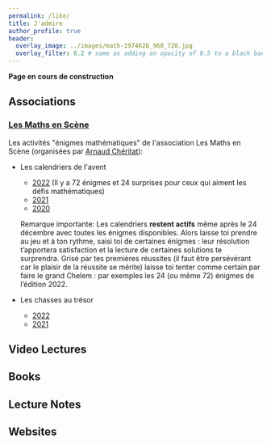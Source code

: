 ```yaml
---
permalink: /like/
title: J'admire
author_profile: true
header:
  overlay_image: ../images/math-1974628_960_720.jpg
  overlay_filter: 0.2 # same as adding an opacity of 0.5 to a black background
---
```


**Page en cours de construction**

## Associations

### [Les Maths en Scène](https://lesmathsenscene.fr/)
Les activités "énigmes mathématiques" de l'association Les Maths en Scène (organisées par [Arnaud Chéritat](https://www.math.univ-toulouse.fr/~cheritat/)):
- Les calendriers de l'avent
	- [2022](https://jeux.lesmathsenscene.fr/avent-2022/) (Il y a 72 énigmes et 24 surprises pour ceux qui aiment les défis mathématiques)
	- [2021](https://jeux.lesmathsenscene.fr/avent-2021/)
	- [2020](https://jeux.lesmathsenscene.fr/avent-2020/)
	
	Remarque importante: Les calendriers **restent actifs** même après le 24 décembre avec toutes les énigmes disponibles. 
	Alors laisse toi prendre au jeu et à ton rythme, saisi toi de certaines énigmes : leur résolution t’apportera satisfaction et la lecture de certaines solutions te surprendra. Grisé par tes premières réussites (il faut être persévérant car le plaisir de la réussite se mérite) 
	laisse toi tenter comme certain par faire le grand Chelem : par exemples les 24 (ou même 72) énigmes de l’édition 2022.
 - Les chasses au trésor
	- [2022](https://chasse-aux-tresors-2022.jeux.lesmathsenscene.fr/)
	- [2021](https://chasse-aux-tresors-2021.jeux.lesmathsenscene.fr/)

## Video Lectures

## Books

## Lecture Notes

## Websites





